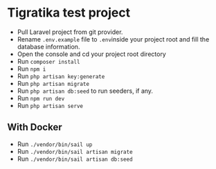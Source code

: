 # Tigratika test project

- Pull Laravel project from git provider.
- Rename `.env.example` file to `.env`inside your project root and fill the database information.
- Open the console and cd your project root directory
- Run `composer install`
- Run `npm i`
- Run `php artisan key:generate`
- Run `php artisan migrate`
- Run `php artisan db:seed` to run seeders, if any.
- Run `npm run dev`
- Run `php artisan serve`

## With Docker

- Run `./vendor/bin/sail up`
- Run `./vendor/bin/sail artisan migrate`
- Run `./vendor/bin/sail artisan db:seed`
